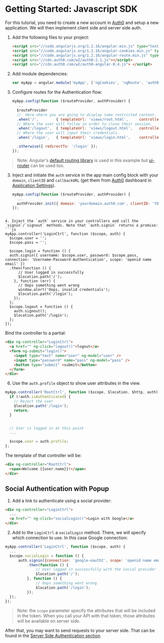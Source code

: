 # Getting Started: Javascript SDK

For this tutorial, you need to create a new account in [Auth0](https://www.auth0.com) and setup a new application. We will then implement client side and server side auth.

1.  Add the following files to your project:
    ```html
    <script src="//code.angularjs.org/1.2.16/angular.min.js" type="text/javascript" charset="utf-8"></script>
    <script src="//code.angularjs.org/1.2.16/angular-cookies.min.js" type="text/javascript" charset="utf-8"></script>
    <script src="//code.angularjs.org/1.2.16/angular-route.min.js" type="text/javascript" charset="utf-8"></script>
    <script src="//cdn.auth0.com/w2/auth0-2.1.js"></script>
    <script src="//cdn.auth0.com/w2/auth0-angular-0.4.js"> </script>
    ```

2. Add module dependencies:
    ```js
    var myApp = angular.module('myApp', ['ngCookies', 'ngRoute', 'auth0']);
    ```

3. Configure routes for the Authentication flow:
    ```js
    myApp.config(function ($routeProvider, authProvider) {
      ...
      $routeProvider
      //  Here where you are going to display some restricted content.
      .when('/',        { templateUrl: 'views/root.html',     controller: 'RootCtrl'    })
      // Where the user will follow in order to close their session.
      .when('/logout',  { templateUrl: 'views/logout.html',   controller: 'LogoutCtrl'  })
      // Where the user will input their credentials.
      .when('/login',   { templateUrl: 'views/login.html',    controller: 'LoginCtrl'   })

      .otherwise({ redirectTo: '/login' });
    });
    ```

  > Note: Angular's [default routing library](https://docs.angularjs.org/api/ngRoute/service/$route) is used in this example but [ui-router](https://github.com/angular-ui/ui-router) can be used too.


3. Inject and initiate the `auth` service in the app main config block with your `domain`, `clientID` and `callbackURL` (get them from [Auth0](https://app.auth0.com/#/) dashboard in [Application Settings](https://app.auth0.com/#/applications)).
    ```js
    myApp.config(function ($routeProvider, authProvider) {
      ...
      authProvider.init({ domain: 'yourdomain.auth0.com', clientID: 'YOUR_CLIENT_ID',  callbackURL: 'http://localhost:1337/' });
    });
  ```

4. Inject the `auth` service in your controllers and call the `signin`/`signout` methods. Note that `auth.signin` returns a promise:
  ```js
  myApp.controller('LoginCtrl', function ($scope, auth) {
    $scope.user = '';
    $scope.pass = '';

    $scope.login = function () {
    auth.signin({ username: $scope.user, password: $scope.pass, connection: 'Username-Password-Authentication', scope: 'openid name email' })
    .then(function () {
        // User logged in successfully
        $location.path('/');
      }, function (err) {
        // Oops something went wrong
        window.alert('Oops, invalid credentials');
        $location.path('/login');
      });
    };
    $scope.logout = function () {
      auth.signout();
      $location.path('/login');
    };
  });
  ```

  Bind the controller to a partial:

  ```html
  <div ng-controller="LoginCtrl">
    <a href="" ng-click="logout()">logout</a>
    <form ng-submit="login()">
      <input type="text" name="user" ng-model="user" />
      <input type="password" name="pass" ng-model="pass" />
      <button type="submit" >submit</button>
    </form>
  </div>
  ```

6. Use the `auth.profile` object to show user attributes in the view.
  ```js
  myApp.controller('RootCtrl', function ($scope, $location, $http, auth) {
    if (!auth.isAuthenticated) {
      // Reject the user
      $location.path('/login');
      return;
    }


    // User is logged in at this point
    ...

    $scope.user = auth.profile;
  };
  ```
  The template of that controller will be:
  ```html
  <div ng-controller="RootCtrl">
    <span>Welcome {{user.name}}!</span>
  </div>
  ```
  
## Social Authentication with Popup

1. Add a link to authenticate using a social provider:
  ```html
  <div ng-controller="LoginCtrl">
    ...
    <a href="" ng-click="socialLogin()">Login with Google</a>
  </div>
  ```

2. Add to the `LoginCtrl` a `socialLogin` method. There, we will specify which connection to use. In this case Google connection:
  ```js
  myApp.controller('LoginCtrl', function ($scope, auth) {
    ...
    $scope.socialLogin = function () {
        auth.signin({connection: 'google-oauth2', scope: 'openid name email', popup: true })
            .then(function () {
                // User logged in successfully with the social provider
                $location.path('/');
            }, function () {
                // Oops something went wrong
                $location.path('/login');
            });
    });
  });
  ```

> Note: the `scope` parameter specify the attributes that will be included in the token. When you call your API with that token, those attributes will be available on server side.

After that, you may want to send requests to your server side. That can be found in the [Server Side Authentication section](backend.md).
